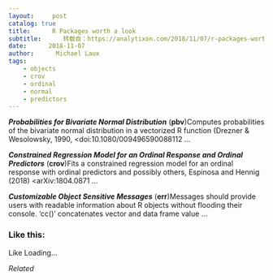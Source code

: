 ```yaml
---
layout:     post
catalog: true
title:      R Packages worth a look
subtitle:      转载自：https://analytixon.com/2018/11/07/r-packages-worth-a-look-1326/
date:      2018-11-07
author:      Michael Laux
tags:
    - objects
    - crov
    - ordinal
    - normal
    - predictors
---
```


***Probabilities for Bivariate Normal Distribution*** (**pbv**)Computes probabilities of the bivariate normal distribution in a vectorized R function (Drezner & Wesolowsky, 1990, <doi:10.1080/009496590088112 …

***Constrained Regression Model for an Ordinal Response and Ordinal Predictors*** (**crov**)Fits a constrained regression model for an ordinal response with ordinal predictors and possibly others, Espinosa and Hennig (2018) <arXiv:1804.0871 …

***Customizable Object Sensitive Messages*** (**err**)Messages should provide users with readable information about R objects without flooding their console. ‘cc()’ concatenates vector and data frame value …





### Like this:

Like Loading...


*Related*


